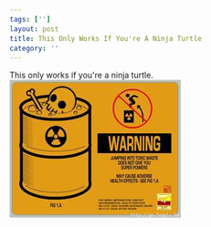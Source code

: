 ```yaml
---
tags: ['']
layout: post
title: This Only Works If You're A Ninja Turtle
category: ''
---
```

This only works if you're a ninja turtle.
![This only works if you're a ninja turtle.](/uploads/2012-8-31-this-only-works-if-youre-a-ninja-turtle.jpg)
